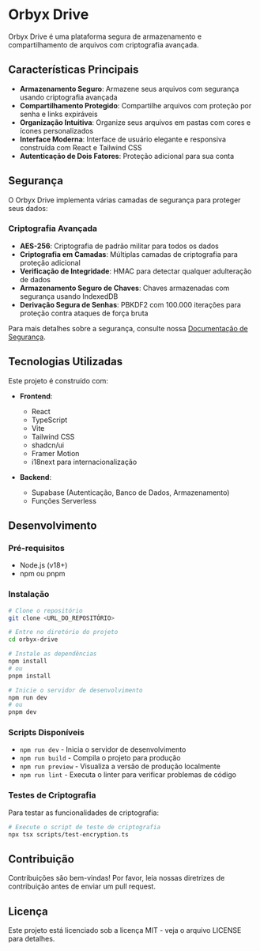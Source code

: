 # Orbyx Drive

Orbyx Drive é uma plataforma segura de armazenamento e compartilhamento de arquivos com criptografia avançada.

## Características Principais

- **Armazenamento Seguro**: Armazene seus arquivos com segurança usando criptografia avançada
- **Compartilhamento Protegido**: Compartilhe arquivos com proteção por senha e links expiráveis
- **Organização Intuitiva**: Organize seus arquivos em pastas com cores e ícones personalizados
- **Interface Moderna**: Interface de usuário elegante e responsiva construída com React e Tailwind CSS
- **Autenticação de Dois Fatores**: Proteção adicional para sua conta

## Segurança

O Orbyx Drive implementa várias camadas de segurança para proteger seus dados:

### Criptografia Avançada

- **AES-256**: Criptografia de padrão militar para todos os dados
- **Criptografia em Camadas**: Múltiplas camadas de criptografia para proteção adicional
- **Verificação de Integridade**: HMAC para detectar qualquer adulteração de dados
- **Armazenamento Seguro de Chaves**: Chaves armazenadas com segurança usando IndexedDB
- **Derivação Segura de Senhas**: PBKDF2 com 100.000 iterações para proteção contra ataques de força bruta

Para mais detalhes sobre a segurança, consulte nossa [Documentação de Segurança](docs/SECURITY.md).

## Tecnologias Utilizadas

Este projeto é construído com:

- **Frontend**:
  - React
  - TypeScript
  - Vite
  - Tailwind CSS
  - shadcn/ui
  - Framer Motion
  - i18next para internacionalização

- **Backend**:
  - Supabase (Autenticação, Banco de Dados, Armazenamento)
  - Funções Serverless

## Desenvolvimento

### Pré-requisitos

- Node.js (v18+)
- npm ou pnpm

### Instalação

```sh
# Clone o repositório
git clone <URL_DO_REPOSITÓRIO>

# Entre no diretório do projeto
cd orbyx-drive

# Instale as dependências
npm install
# ou
pnpm install

# Inicie o servidor de desenvolvimento
npm run dev
# ou
pnpm dev
```

### Scripts Disponíveis

- `npm run dev` - Inicia o servidor de desenvolvimento
- `npm run build` - Compila o projeto para produção
- `npm run preview` - Visualiza a versão de produção localmente
- `npm run lint` - Executa o linter para verificar problemas de código

### Testes de Criptografia

Para testar as funcionalidades de criptografia:

```sh
# Execute o script de teste de criptografia
npx tsx scripts/test-encryption.ts
```

## Contribuição

Contribuições são bem-vindas! Por favor, leia nossas diretrizes de contribuição antes de enviar um pull request.

## Licença

Este projeto está licenciado sob a licença MIT - veja o arquivo LICENSE para detalhes.
